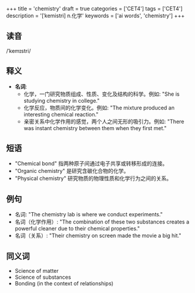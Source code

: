 +++
title = 'chemistry'
draft = true
categories = ['CET4']
tags = ['CET4']
description = '[ˈkemistri] n.化学'
keywords = ['ai words', 'chemistry']
+++

## 读音
/ˈkemɪstri/

## 释义
- **名词**:
   - 化学，一门研究物质组成、性质、变化及结构的科学。例如: "She is studying chemistry in college."
   - 化学反应，物质间的化学变化。例如: "The mixture produced an interesting chemical reaction."
   - 亲密关系中化学作用的感觉，两个人之间无形的吸引力。例如: "There was instant chemistry between them when they first met."

## 短语
- "Chemical bond" 指两种原子间通过电子共享或转移形成的连接。
- "Organic chemistry" 是研究含碳化合物的化学。
- "Physical chemistry" 研究物质的物理性质和化学行为之间的关系。

## 例句
- 名词: "The chemistry lab is where we conduct experiments."
- 名词（化学作用）: "The combination of these two substances creates a powerful cleaner due to their chemical properties."
- 名词（关系）: "Their chemistry on screen made the movie a big hit."

## 同义词
- Science of matter
- Science of substances
- Bonding (in the context of relationships)
